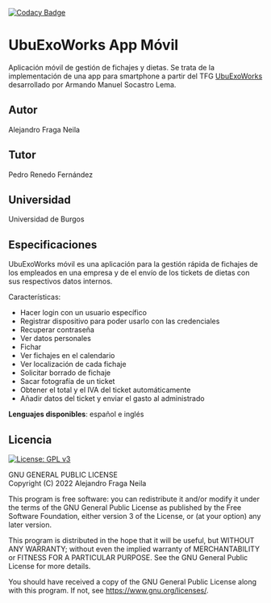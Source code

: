 [![Codacy Badge](https://app.codacy.com/project/badge/Grade/93b5e63969554631918f441444f35945)](https://www.codacy.com/gh/afn1001/UbuExoWorks/dashboard?utm_source=github.com&amp;utm_medium=referral&amp;utm_content=afn1001/UbuExoWorks&amp;utm_campaign=Badge_Grade)
# UbuExoWorks App Móvil
Aplicación móvil de gestión de fichajes y dietas. Se trata de la implementación de una app para smartphone a partir del TFG [UbuExoWorks](https://github.com/asl1006/UbuExoWorks)
desarrollado por Armando Manuel Socastro Lema.
 
## Autor
Alejandro Fraga Neila

## Tutor
Pedro Renedo Fernández

## Universidad
Universidad de Burgos

## Especificaciones

UbuExoWorks móvil es una aplicación para la gestión rápida de fichajes de los 
empleados en una empresa y de el envío de los tickets de dietas con sus respectivos datos internos.

Características:
 -   Hacer login con un usuario específico
 -   Registrar dispositivo para poder usarlo con las credenciales
 -   Recuperar contraseña
 -   Ver datos personales
 -   Fichar
 -   Ver fichajes en el calendario
 -   Ver localización de cada fichaje
 -   Solicitar borrado de fichaje
 -   Sacar fotografía de un ticket
 -   Obtener el total y el IVA del ticket automáticamente
 -   Añadir datos del ticket y enviar el gasto al administrado

**Lenguajes disponibles**: español e inglés

## Licencia

[![License: GPL v3](https://img.shields.io/badge/License-GPL%20v3-blue.svg)](https://www.gnu.org/licenses/gpl-3.0)

GNU GENERAL PUBLIC LICENSE  
 Copyright (C) 2022  Alejandro Fraga Neila

This program is free software: you can redistribute it and/or modify
it under the terms of the GNU General Public License as published by
the Free Software Foundation, either version 3 of the License, or
(at your option) any later version.

This program is distributed in the hope that it will be useful,
but WITHOUT ANY WARRANTY; without even the implied warranty of
MERCHANTABILITY or FITNESS FOR A PARTICULAR PURPOSE.  See the
GNU General Public License for more details.

You should have received a copy of the GNU General Public License
along with this program.  If not, see <https://www.gnu.org/licenses/>.
